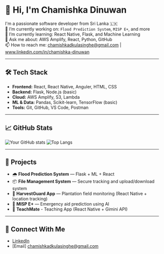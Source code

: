# 👋 Hi, I'm Chamishka Dinuwan

I'm a passionate software developer from Sri Lanka 🇱🇰  
🔭 I’m currently working on: `Flood Prediction System`, `MISP E+`, and more  
🌱 I’m currently learning: React Native, Flask, and Machine Learning   
💬 Ask me about: AWS Amplify, React, Python, GitHub  
📫 How to reach me: chamishkadkulasinghe@gmail.com | www.linkedin.com/in/chamishka-dinuwan

---

## 🛠️ Tech Stack

- **Frontend:** React, React Native, Anguler, HTML, CSS
- **Backend:** Flask, Node.js (basic)
- **Cloud:** AWS Amplify, S3, Lambda
- **ML & Data:** Pandas, Scikit-learn, TensorFlow (basic)
- **Tools:** Git, GitHub, VS Code, Postman

---

## 📈 GitHub Stats

![Your GitHub stats](https://github-readme-stats.vercel.app/api?chamishkadinuwan=your-github-username&show_icons=true&theme=tokyonight)
![Top Langs](https://github-readme-stats.vercel.app/api/top-langs/?chamishkadinuwan=your-github-username&layout=compact&theme=tokyonight)

---

## 🔗 Projects

- 🌧️ **Flood Prediction System** — Flask + ML + React
- 📦 **File Management System** — Secure tracking and upload/download system
- 📱 **HarvestGuard App** — Plantation field monitoring (React Native + location tracking)
- 📘 **MISP E+** — Emergency aid prediction using AI
- 📱 **TeachMate** - Teaching App (React Native + Gimini API)

---

## 🤝 Connect With Me

- [LinkedIn](https://www.linkedin.com/in/chamishka-dinuwan/)
- [Email] chamishkadkulasinghe@gmail.com
